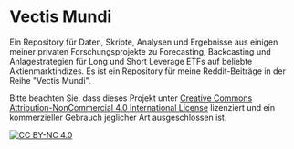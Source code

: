 # Vectis Mundi

Ein Repository für Daten, Skripte, Analysen und Ergebnisse aus einigen meiner privaten Forschungsprojekte zu Forecasting, Backcasting und Anlagestrategien für Long und Short Leverage ETFs auf beliebte Aktienmarktindizes. Es ist ein Repository für meine Reddit-Beiträge in der Reihe "Vectis Mundi".

Bitte beachten Sie, dass dieses Projekt unter [Creative Commons Attribution-NonCommercial 4.0 International License][cc-by-nc] lizenziert und ein kommerzieller Gebrauch jeglicher Art ausgeschlossen ist.

[![CC BY-NC 4.0][cc-by-nc-image]][cc-by-nc]

[cc-by-nc]: https://creativecommons.org/licenses/by-nc/4.0/
[cc-by-nc-image]: https://licensebuttons.net/l/by-nc/4.0/88x31.png
[cc-by-nc-shield]: https://img.shields.io/badge/License-CC%20BY--NC%204.0-lightgrey.svg
